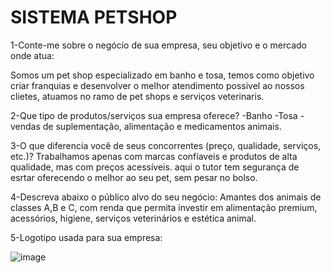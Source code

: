 # SISTEMA PETSHOP

1-Conte-me sobre o negócio de sua empresa, seu objetivo e o mercado onde atua:

Somos um pet shop especializado em banho e tosa, temos como objetivo criar franquias e desenvolver o melhor atendimento possivel ao nossos clietes, atuamos no ramo de pet shops e serviços veterinaris.

2-Que tipo de produtos/serviços sua empresa oferece?
-Banho 
-Tosa 
-vendas de suplementação, alimentação e medicamentos animais.

3-O que diferencia você de seus concorrentes (preço, qualidade, serviços, etc.)?
Trabalhamos apenas com marcas confíaveis e produtos de alta qualidade, mas com preços acessíveis. aqui o tutor tem segurança de esrtar oferecendo o melhor ao seu pet, sem pesar no bolso.

4-Descreva abaixo o público alvo do seu negócio:
Amantes dos animais de classes A,B e C, com renda que permita investir em alimentação premium, acessórios, higiene, serviços veterinários e estética animal.


5-Logotipo usada para sua empresa:

![image](https://github.com/user-attachments/assets/2214519d-0ad1-4328-b28a-3c8428b6c0e9)




